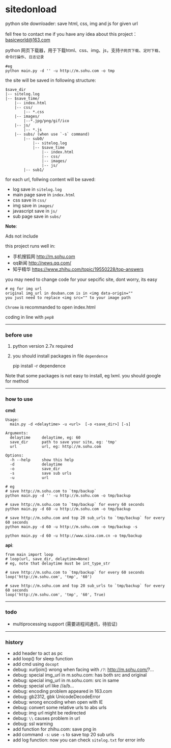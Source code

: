 # sitedonload

python site downloader: save html, css, img and js for given url

fell free to contact me if you have any idea about this project：basicworld@163.com

python 网页下载器，用于下载html、css、img、js，支持`子网页下载`、`定时下载`、`命令行操作`、`日志记录`



	#eg
	python main.py -d '' -u http://m.sohu.com -o tmp


the site will be saved in following structure:

	$save_dir
	|-- sitelog.log
	|-- $save_time/
	    |-- index.html
	    |-- css/
	        |-- *.css
	    |-- images/
	        |--*.jpg/png/gif/ico
	    |-- js/
	        |-- *.js
		|-- subs/ (when use `-s` command)
			|-- sub0/
				|-- sitelog.log
				|-- $save_time
				    |-- index.html
				    |-- css/
				    |-- images/
				    |-- js/
			|-- sub1/

for each url, follwing content will be saved:

- log save in `sitelog.log`
- main page save in `index.html`
- css save in `css/`
- img save in `images/`
- javascript save in `js/`
- sub page save in `subs/` 

**Note**:

Ads not include 

this project runs well in: 

- 手机搜狐网 http://m.sohu.com
- qq新闻 http://news.qq.com/
- 知乎精华 https://www.zhihu.com/topic/19550228/top-answers

you may need to change code for your sepcific site, dont worry, its easy

	# eg for img url 
	original img_url in douban.com is in <img data-origin=""
	you just need to replace <img src="" to your image path

`Chrome` is recommanded to open index.html

coding in line with `pep8`

----
### before use

1. python version 2.7x required

2. you should install packages in file `dependence`

    pip install -r dependence

Note that some packages is not easy to install, eg lxml.
you should google for method

----
### how to use

**cmd**:

	Usage:
	  main.py -d <delaytime> -u <url>  [-o <save_dir>] [-s]

	Arguments:
	  delaytime     delaytime, eg: 60
	  save_dir      path to save your site, eg: 'tmp'
	  url           url, eg: http://m.sohu.com

	Options:
	  -h --help     show this help
	  -d            delaytime
	  -o            save_dir
	  -s            save sub urls
	  -u            url

    # eg
	# save http://m.sohu.com to `tmp/backup`
    python main.py -d '' -u http://m.sohu.com -o tmp/backup

	# save http://m.sohu.com to `tmp/backup` for every 60 seconds
    python main.py -d 60 -u http://m.sohu.com -o tmp/backup

	# save http://m.sohu.com and top 20 sub_urls to `tmp/backup` for every 60 seconds
    python main.py -d 60 -u http://m.sohu.com -o tmp/backup -s

    python main.py -d 60 -u http://www.sina.com.cn -o tmp/backup


**api**:

    from main import loop
    # loop(url, save_dir, delaytime=None)
    # eg, note that delaytime must be int_type_str

	# save http://m.sohu.com to `tmp/backup` for every 60 seconds
    loop('http://m.sohu.com', 'tmp', '60')

	# save http://m.sohu.com and top 20 sub_urls to `tmp/backup` for every 60 seconds
    loop('http://m.sohu.com', 'tmp', '60', True)

----

### todo

- multiprocessing support (需要进程间通讯，待验证)

----
### history

- add header to act as pc
- add loop() for sleep function
- add cmd using `docopt`
- debug: xurljoin() wrong when facing with `/?`: http://m.sohu.com/?...
- debug: special img_url in m.sohu.com: has both src and original
- debug: special img_url in m.sohu.com: src in same
- debug: special url like //a/b...
- debug: encoding problem appeared in 163.com
- debug: gb2312, gbk UnicodeDecodeError
- debug: wrong encoding when open with IE
- debug: convert some relative urls to abs urls
- debug: img url might be redirected
- debug: `\\` causes problem in url
- debug: ssl warning
- add function for zhihu.com: save png in <link>
- add command `-s`: use `-s` to save top 20 sub urls
- add log function: now you can check `sitelog.txt` for error info
